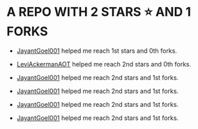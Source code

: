 # A REPO WITH 2 STARS ⭐️ AND 1 FORKS































































































































 - [JayantGoel001](https://github.com/JayantGoel001) helped me reach 1st stars and 0th forks.































 - [LeviAckermanAOT](https://github.com/LeviAckermanAOT) helped me reach 2nd stars and 0th forks.















 - [JayantGoel001](https://github.com/JayantGoel001) helped me reach 2nd stars and 1st forks.







 - [JayantGoel001](https://github.com/JayantGoel001) helped me reach 2nd stars and 1st forks.



 - [JayantGoel001](https://github.com/JayantGoel001) helped me reach 2nd stars and 1st forks.

 - [JayantGoel001](https://github.com/JayantGoel001) helped me reach 2nd stars and 1st forks.